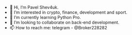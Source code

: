 - 👋 Hi, I’m Pavel Shev4uk.
- 👀 I’m interested in crypto, finance, development and sport.
- 🌱 I’m currently learning Python Pro.
- 💞️ I’m looking to collaborate on back-end development.
- 📫 How to reach me: telegram - @Broker228282
